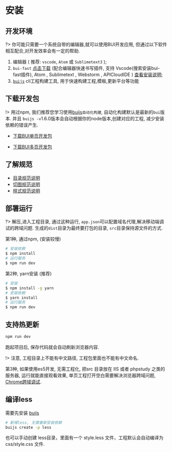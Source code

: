 # 安装

## 开发环境
?> 你可能只需要一个系统自带的编辑器,就可以使用BUI开发应用, 但通过以下软件相互配合,对开发效率会有一定的帮助.

1. 编辑器 ( 推荐: `vscode`, `Atom` 或 `Sublimetext3` );
2. `bui-fast` [点击下载](https://github.com/imouou/BUI-Fast-Snippets/releases) (配合编辑器快速书写插件, 支持 Vscode(搜索安装bui-fast插件), Atom , Sublimetext , Webstorm , APICloudIDE ) [查看安装说明](https://github.com/imouou/BUI-Fast-Snippets/);
3. [`buijs`](tools/buijs) cli工程构建工具, 用于快速构建工程,模板,更新平台等功能

## 下载开发包

!> 用过npm, 我们推荐您学习使用[buijs](https://github.com/imouou/buijs-cli)`自动化构建`, 自动化构建默认是最新的`bui`版本. 并且 `buijs -v`1.6.0版本会自动根据你的node版本,创建对应的工程, 减少安装依赖的错误产生.

- [下载BUI单页开发包](http://www.easybui.com/downloads/source/bui/bui_router_dev_latest.zip)

- [下载BUI多页开发包](http://www.easybui.com/downloads/source/bui/bui_dev_latest.zip)

## 了解规范

- [目录规范说明](ui/standard.md)
- [切图规范说明](ui/cutimage.md)
- [样式规范说明](ui/style.md)

## 部署运行

?> 解压,进入工程目录, 通过这种运行, `app.json`可以配置域名代理,解决移动端调试的跨域问题. 生成的`dist`目录为最终要打包的目录, `src`目录保持源文件的方式.


第1种, 通过npm, (安装较慢)

```bash
# 安装依赖
$ npm install
# 运行服务
$ npm run dev
```

第2种, yarn安装 (推荐)
```bash
# 安装
$ npm install -g yarn
# 安装依赖
$ yarn install
# 运行服务
$ npm run dev
```

## 支持热更新

```bash
npm run dev
```


跑起项目后, 保存代码就会自动刷新浏览器内容.

!> 注意, 工程目录上不能有中文路径, 工程包里面也不能有中文命名.

第3种, 如果使用es5开发, 无需工程化, 把src 目录放在 IIS 或者 phpstudy 之类的服务器, 运行就能直接观看效果, 单页工程打开空白需要解决浏览器跨域问题, [Chrome跨域调试](chapter1/debug.md).

## 编译less
需要先安装 [buijs](https://github.com/imouou/buijs-cli)

```bash
# 新增less, 无需重新安装依赖
buijs create -p less
```

也可以手动创建 less目录，里面有一个 style.less 文件，工程默认会自动编译为 css/style.css 文件.
